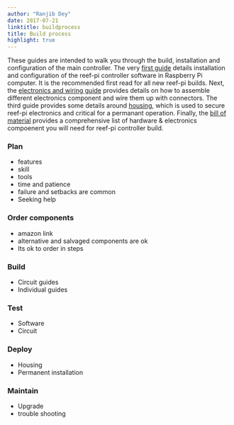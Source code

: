```yaml
---
author: "Ranjib Dey"
date: 2017-07-21
linktitle: buildprocess
title: Build process
highlight: true
---
```


These guides are intended to walk you through the build, installation and configuration of the main controller. The very [first guide](/general-guides/install/) details installation and configuration of the reef-pi controller software in Raspberry Pi computer. It is the recommended first read for all new reef-pi builds. Next, the [electronics and wiring guide](/general-guides/electronics) provides details on how to assemble different electronics component and wire them up with connectors. The third guide provides some details around [housing](/general-guides/housing), which is used to secure reef-pi electronics and critical for a permanant operation. Finally, the [bill of material](/general-guides/bom) provides a comprehensive list of hardware & electronics compoenent you will need for reef-pi controller build.

### Plan

- features
- skill
- tools
- time and patience
- failure and setbacks are common
- Seeking help

### Order components

- amazon link
- alternative and salvaged components are ok
- Its ok to order in steps

### Build 

- Circuit guides
- Individual guides


### Test

- Software
- Circuit

### Deploy

- Housing
- Permanent installation

### Maintain

- Upgrade
- trouble shooting
